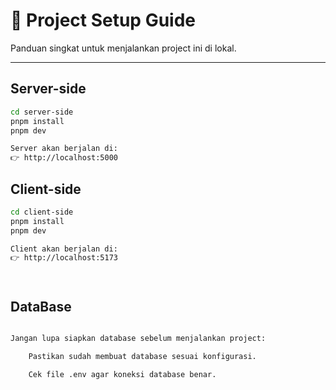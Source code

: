 # 🚀 Project Setup Guide

Panduan singkat untuk menjalankan project ini di lokal.  

---

## Server-side

```sh
cd server-side
pnpm install
pnpm dev

Server akan berjalan di:
👉 http://localhost:5000

```
## Client-side

```sh
cd client-side
pnpm install
pnpm dev

Client akan berjalan di:
👉 http://localhost:5173




```
## DataBase

```sh

Jangan lupa siapkan database sebelum menjalankan project:

    Pastikan sudah membuat database sesuai konfigurasi.

    Cek file .env agar koneksi database benar.